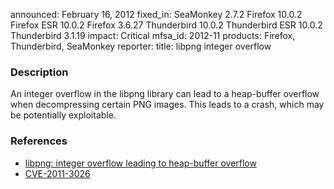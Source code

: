 announced: February 16, 2012
fixed_in: SeaMonkey 2.7.2
          Firefox 10.0.2
          Firefox ESR 10.0.2
          Firefox 3.6.27
          Thunderbird 10.0.2
          Thunderbird ESR 10.0.2
          Thunderbird 3.1.19
impact: Critical
mfsa_id: 2012-11
products: Firefox, Thunderbird, SeaMonkey
reporter: 
title: libpng integer overflow

<h3>Description</h3>

<p>An integer overflow in the libpng library can lead to a heap-buffer
overflow when decompressing certain PNG images. This leads to a
crash, which may be potentially exploitable.
</p>


<h3>References</h3>

<ul>
  <li><a href="https://bugzilla.mozilla.org/show_bug.cgi?id=727401">
      libpng: integer overflow leading to heap-buffer overflow</a></li>
  <li><a href="http://cve.mitre.org/cgi-bin/cvename.cgi?name=CVE-2011-3026" class="ex-ref">CVE-2011-3026</a></li>
</ul>



